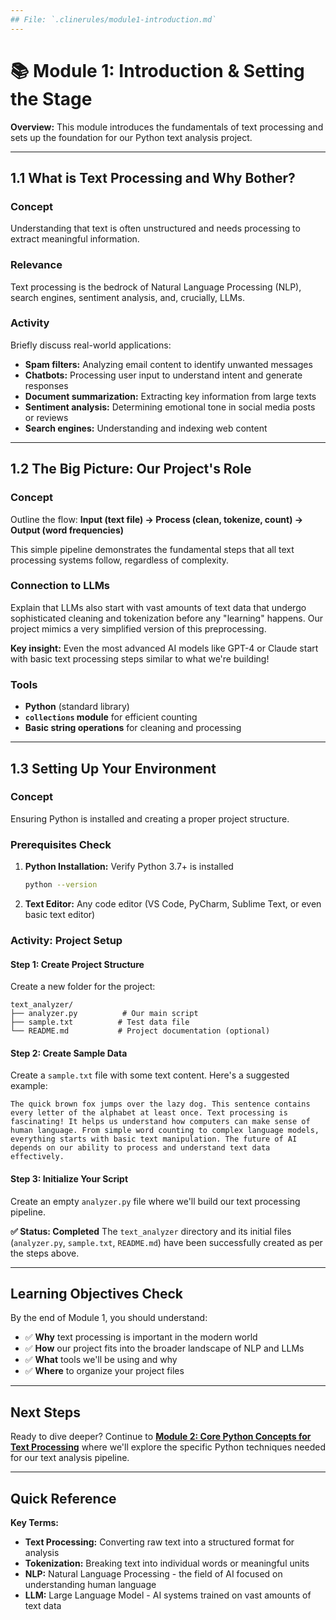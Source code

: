 ```yaml
---
## File: `.clinerules/module1-introduction.md`
---
```

# 📚 Module 1: Introduction & Setting the Stage

**Overview:** This module introduces the fundamentals of text processing and sets up the foundation for our Python text analysis project.

---

## 1.1 What is Text Processing and Why Bother?

### Concept
Understanding that text is often unstructured and needs processing to extract meaningful information.

### Relevance
Text processing is the bedrock of Natural Language Processing (NLP), search engines, sentiment analysis, and, crucially, LLMs.

### Activity
Briefly discuss real-world applications:
- **Spam filters:** Analyzing email content to identify unwanted messages
- **Chatbots:** Processing user input to understand intent and generate responses
- **Document summarization:** Extracting key information from large texts
- **Sentiment analysis:** Determining emotional tone in social media posts or reviews
- **Search engines:** Understanding and indexing web content

---

## 1.2 The Big Picture: Our Project's Role

### Concept
Outline the flow: **Input (text file) → Process (clean, tokenize, count) → Output (word frequencies)**

This simple pipeline demonstrates the fundamental steps that all text processing systems follow, regardless of complexity.

### Connection to LLMs
Explain that LLMs also start with vast amounts of text data that undergo sophisticated cleaning and tokenization before any "learning" happens. Our project mimics a very simplified version of this preprocessing.

**Key insight:** Even the most advanced AI models like GPT-4 or Claude start with basic text processing steps similar to what we're building!

### Tools
- **Python** (standard library)
- **`collections` module** for efficient counting
- **Basic string operations** for cleaning and processing

---

## 1.3 Setting Up Your Environment

### Concept
Ensuring Python is installed and creating a proper project structure.

### Prerequisites Check
1. **Python Installation:** Verify Python 3.7+ is installed
   ```bash
   python --version
   ```
2. **Text Editor:** Any code editor (VS Code, PyCharm, Sublime Text, or even basic text editor)

### Activity: Project Setup

#### Step 1: Create Project Structure
Create a new folder for the project:
```
text_analyzer/
├── analyzer.py          # Our main script
├── sample.txt          # Test data file
└── README.md           # Project documentation (optional)
```

#### Step 2: Create Sample Data
Create a `sample.txt` file with some text content. Here's a suggested example:

```
The quick brown fox jumps over the lazy dog. This sentence contains every letter of the alphabet at least once. Text processing is fascinating! It helps us understand how computers can make sense of human language. From simple word counting to complex language models, everything starts with basic text manipulation. The future of AI depends on our ability to process and understand text data effectively.
```

#### Step 3: Initialize Your Script
Create an empty `analyzer.py` file where we'll build our text processing pipeline.

**✅ Status: Completed**
The `text_analyzer` directory and its initial files (`analyzer.py`, `sample.txt`, `README.md`) have been successfully created as per the steps above.

---

## Learning Objectives Check

By the end of Module 1, you should understand:
- ✅ **Why** text processing is important in the modern world
- ✅ **How** our project fits into the broader landscape of NLP and LLMs
- ✅ **What** tools we'll be using and why
- ✅ **Where** to organize your project files

---

## Next Steps

Ready to dive deeper? Continue to **[Module 2: Core Python Concepts for Text Processing](module2-python-concepts.md)** where we'll explore the specific Python techniques needed for our text analysis pipeline.

---

## Quick Reference

**Key Terms:**
- **Text Processing:** Converting raw text into a structured format for analysis
- **Tokenization:** Breaking text into individual words or meaningful units
- **NLP:** Natural Language Processing - the field of AI focused on understanding human language
- **LLM:** Large Language Model - AI systems trained on vast amounts of text data
